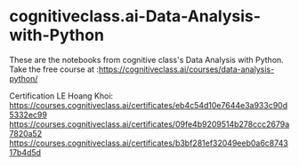 # cognitiveclass.ai-Data-Analysis-with-Python
These are the notebooks from cognitive class's  Data Analysis with Python. Take the free course at :https://cognitiveclass.ai/courses/data-analysis-python/

Certification LE Hoang Khoi: https://courses.cognitiveclass.ai/certificates/eb4c54d10e7644e3a933c90d5332ec99
                             https://courses.cognitiveclass.ai/certificates/09fe4b9209514b278ccc2679a7820a52
                             https://courses.cognitiveclass.ai/certificates/b3bf281ef32049eeb0a6c874317b4d5d
